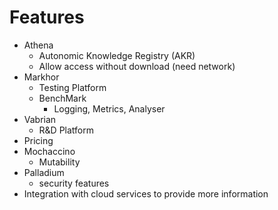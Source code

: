 # Features

-  Athena
    - Autonomic Knowledge Registry (AKR)
    - Allow access without download (need network)
- Markhor
    - Testing Platform
    - BenchMark
        - Logging, Metrics, Analyser
- Vabrian
    - R&D Platform
- Pricing
- Mochaccino
    - Mutability
- Palladium
    - security features
- Integration with cloud services to provide more information